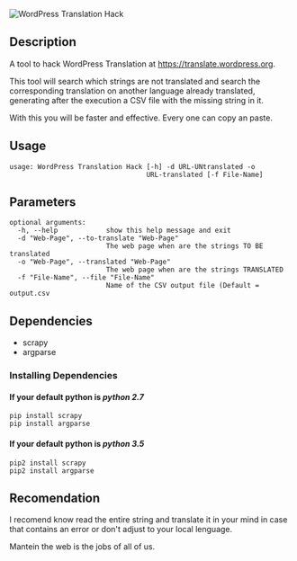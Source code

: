 ![WordPress Translation Hack](http://i.imgur.com/4mUFw5S.png)

## Description
A tool to hack WordPress Translation at 
https://translate.wordpress.org.

This tool will search which strings are not translated and search the corresponding translation on another language  already translated, generating after the execution a CSV file with the missing string in it.

With this you will be faster and effective. Every one can copy an paste.

## Usage
```
usage: WordPress Translation Hack [-h] -d URL-UNtranslated -o
                                  URL-translated [-f File-Name]
```
## Parameters
  ```
  optional arguments:
    -h, --help            show this help message and exit
    -d "Web-Page", --to-translate "Web-Page"
                          The web page when are the strings TO BE translated
    -o "Web-Page", --translated "Web-Page"
                          The web page when are the strings TRANSLATED
    -f "File-Name", --file "File-Name"
                          Name of the CSV output file (Default = output.csv
  ```

## Dependencies 
- scrapy
- argparse

### Installing Dependencies

#### If your default python is *python 2.7*

```
pip install scrapy
pip install argparse
``` 
#### If your default python is *python 3.5*

```
pip2 install scrapy
pip2 install argparse
```

## Recomendation
I recomend know read the entire string and translate it 
in your mind in case that contains an error or don't 
adjust to your local lenguage.

Mantein the web is the jobs of all of us.
